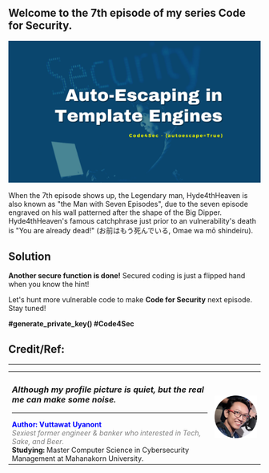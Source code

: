 ## Welcome to the 7th episode of my series **Code for Security**.  

<div align="center"> <img src="cover.png"/> </div>  
  
When the 7th episode shows up, the Legendary man, Hyde4thHeaven is also known as "the Man with Seven Episodes", due to the seven episode engraved on his wall patterned after the shape of the Big Dipper. Hyde4thHeaven's famous catchphrase just prior to an vulnerability's death is "You are already dead!" (お前はもう死んでいる, Omae wa mō shindeiru).
  
    
## Solution
  
   
**Another secure function is done!** Secured coding is just a flipped hand when you know the hint!

Let's hunt more vulnerable code to make **Code for Security** next episode. Stay tuned!  
  
**#generate_private_key() #Code4Sec**  
  
Credit/Ref:  
-   
   
______________________________
<table border="0">
 <tr>
   <td> <h3><i>Although my profile picture is quiet, but the real me can make some noise.</i></h3>
      <hr>
      <b><font color="Blue"> Author: Vuttawat Uyanont </font></b>  <br>
      <font color="grey"><i>Sexiest former engineer & banker who interested in Tech, Sake, and Beer.</i></font>  <br>
      <b>Studying:</b> Master Computer Science in Cybersecurity Management at Mahanakorn University.  <br> </td>  
   <td><img src="Author.png" width="150"/></td>  
 </tr>
</table>
  
